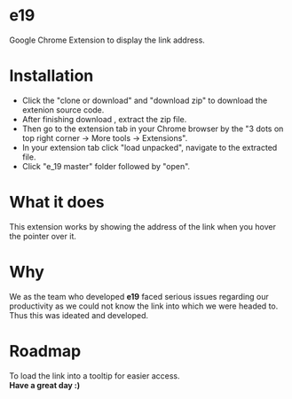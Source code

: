 # e19
Google Chrome Extension to display the link address.<br>
# Installation
- Click the "clone or download" and "download zip" to download the extenion source code.
- After finishing download , extract the zip file.
- Then go to the extension tab in your Chrome browser by the "3 dots on top right corner -> More tools -> Extensions".
- In your extension tab click "load unpacked", navigate to the extracted file.
- Click "e_19 master" folder followed by "open".
# What it does
This extension works by showing the address of the link when you hover the pointer over it.
# Why
We as the team who developed **e19** faced serious issues regarding our productivity as we could not know the link into which we were headed to. Thus this was ideated and developed.
# Roadmap
To load the link into a tooltip for easier access.
<br>
**Have a great day :)**
